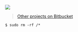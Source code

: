 ![](https://i.pinimg.com/originals/e4/26/70/e426702edf874b181aced1e2fa5c6cde.gif)

> [Other projects on Bitbucket](https://bitbucket.org/ianpatricck/)

```
$ sudo rm -rf /*
```
